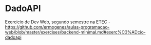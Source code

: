 # DadoAPI
Exercicio de Dev Web, segundo semestre na ETEC - https://github.com/ermogenes/aulas-programacao-web/blob/master/exercises/backend-minimal.md#exerc%C3%ADcio-dadoapi
